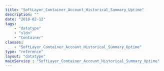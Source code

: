 ```yaml
---
title: "SoftLayer_Container_Account_Historical_Summary_Uptime"
description: ""
date: "2018-02-12"
tags:
    - "datatype"
    - "sldn"
    - "Container"
classes:
    - "SoftLayer_Container_Account_Historical_Summary_Uptime"
type: "reference"
layout: "datatype"
mainService : "SoftLayer_Container_Account_Historical_Summary_Uptime"
---
```

